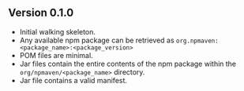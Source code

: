 ## Version 0.1.0

* Initial walking skeleton.
* Any available npm package can be retrieved as `org.npmaven:<package_name>:<package_version>`
* POM files are minimal.
* Jar files contain the entire contents of the npm package within the `org/npmaven/<package_name>` directory.
* Jar file contains a valid manifest.
